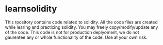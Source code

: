 # learnsolidity
This rpository contains code related to solidity.
All the code files are created while learing and practicing solidity.
You may freely copy/modify/update any of the code.
This code is not for production deplyoment, we do not gaurentee any or whole functionality of the code.
Use at your own risk.
